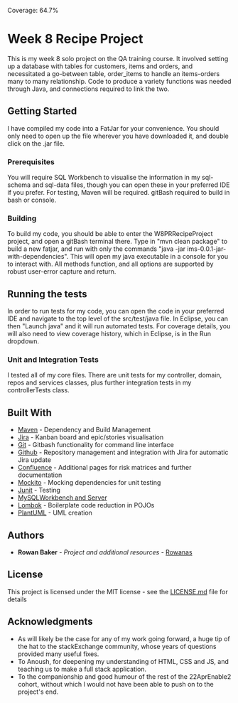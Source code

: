 Coverage: 64.7%
# Week 8 Recipe Project

This is my week 8 solo project on the QA training course. It involved setting up a database with tables for customers, items and orders, and necessitated a go-between table, order_items to handle an items-orders many to many relationship. Code to produce a variety functions was needed through Java, and connections required to link the two.

## Getting Started

I have compiled my code into a FatJar for your convenience. You should only need to open up the file wherever you have downloaded it, and double click on the .jar file.

### Prerequisites

You will require SQL Workbench to visualise the information in my sql-schema and sql-data files, though you can open these in your preferred IDE if you prefer. For testing, Maven will be required. gitBash required to build in bash or console.

### Building

To build my code, you should be able to enter the W8PRRecipeProject project, and open a gitBash terminal there. Type in "mvn clean package" to build a new fatjar, and run with only the commands "java -jar ims-0.0.1-jar-with-dependencies".  This will open my java executable in a console for you to interact with. All methods function, and all options are supported by robust user-error capture and return.

## Running the tests

In order to run tests for my code, you can open the code in your preferred IDE and navigate to the top level of the src/test/java file. In Eclipse, you can then "Launch java" and it will run automated tests. For coverage details, you will also need to view coverage history, which in Eclipse, is in the Run dropdown.

### Unit and Integration Tests 

I tested all of my core files. There are unit tests for my controller, domain, repos and services classes, plus further integration tests in my controllerTests class.

## Built With

* [Maven](https://maven.apache.org/) - Dependency and Build Management
* [Jira](https://atlassian.net/jira/) - Kanban board and epic/stories visualisation
* [Git](https://gitforwindows.org/) - Gitbash functionality for command line interface
* [Github](https://github.com/) - Repository management and integration with Jira for automatic Jira update
* [Confluence](https://rowanatwork.atlassian.net/wiki/spaces/~62751f6c7dd556006afefebc/pages/458753/Week+8+Project+Risk+Matrix) - Additional pages for risk matrices and further documentation
* [Mockito](https://site.mockito.org/) - Mocking dependencies for unit testing
* [Junit](https://junit.org/) - Testing
* [MySQLWorkbench and Server](https://www.mysql.com/products/workbench/)
* [Lombok](https://projectlombok.org/) - Boilerplate code reduction in POJOs
* [PlantUML](http://www.plantuml.com/plantuml/uml/) - UML creation

## Authors

* **Rowan Baker** - *Project and additional resources* - [Rowanas](https://github.com/Rowanas)

## License

This project is licensed under the MIT license - see the [LICENSE.md](LICENSE.md) file for details 

## Acknowledgments

* As will likely be the case for any of my work going forward, a huge tip of the hat to the stackExchange community, whose years of questions provided many useful fixes.
* To Anoush, for deepening my understanding of HTML, CSS and JS, and teaching us to make a full stack application. 
* To the companionship and good humour of the rest of the 22AprEnable2 cohort, without which I would not have been able to push on to the project's end.